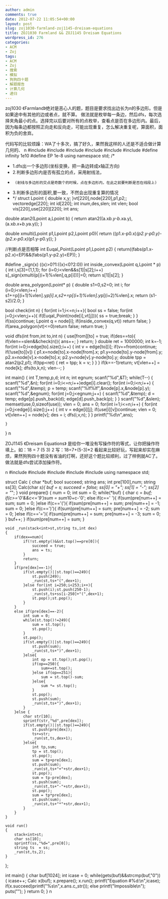 ```yaml
---
author: admin
comments: true
date: 2012-07-22 11:05:54+00:00
layout: post
slug: zoj1030-farmland-zoj1145-dreisam-equations
title: ZOJ1030 Farmland && ZOJ1145 Dreisam Equations
wordpress_id: 276
categories:
- ACM
- Zoj
tags:
- ACM
- Zoj
- 搜索
- 模拟
- 狗狗四十题
- 解题报告
- 计算几何
- 递归
---
```


zoj1030 《Farmland》绝对是恶心人的题，题目是要求找出边长为n的多边形。但是如果途中有其他的边或者点，就不算。
做法就是枚举每一条边，然后dfs，每次选择夹角最小的点。选择完以后要对所有的点枚举，查看点是否在多边形内。最后，因为每条边都按照正向走和反向走，可能出现重复，怎么解决重复呢，算面积，面积为负的舍弃。

代码写的比较烦躁：WA了十多次，搞了好久，果然我这样的人还是不适合做计算几何的、
n
#include<iostream>
#include<cstring>
#include<cstdio>
#include<vector>
#include<cmath>
#include<map>
#define infinity 1e10
#define EP 1e-8
using namespace std;
/*
 * 1.dfs出一个多边形(坐标变换，把一条边转成x轴正方向)
 * 2.判断多边形内是否有孤立的点，采用射线法，
 * 		(射线与多边形的交点是奇数个的时候，点在多边形内，在此之前要判断是否在线段上)
 * 3.判断多边形的面积,要一致，不然会出现重复算的情况
 * */
struct Lpoint
{
	double x,y;
}vt[220],node[220],p1,p2;;
vector<int>edge[220];
int id[220];
int inum,des,slen;
int vlen;
bool vis[220],use[220][220];
int ans;

double atan2(Lpoint a,Lpoint b)
{
	return atan2((a.x*b.y-b.x*a.y),(a.x*b.x+b.y*a.y));
}

double xmulti(Lpoint p1,Lpoint p2,Lpoint p0){
	return ((p1.x-p0.x)*(p2.y-p0.y)-(p2.x-p0.x)*(p1.y-p0.y));
}

//判断点是否相等
int Euqal_Point(Lpoint p1,Lpoint p2) {
	return((fabs(p1.x-p2.x)<EP)&&(fabs(p1.y-p2.y)<EP));
}

#define _sign(x) ((x)>0?1:((x)<0?2:0))
int inside_convex(Lpoint q,Lpoint * p)
{
	int i,s[3]={1,1,1};
	for (i=0;i<vlen&&s[1]|s[2];i++)
		s[_sign(xmulti(p[(i+1)%vlen],q,p[i]))]=0;
	return s[1]|s[2];
}

double area_polygon(Lpoint* p)
{
	double s1=0,s2=0;
	int i;
	for (i=0;i<vlen;i++)
		s1+=p[(i+1)%vlen].y*p[i].x,s2+=p[(i+1)%vlen].y*p[(i+2)%vlen].x;
	return (s1-s2)/2.0;
}

bool check(int n)
{
	for(int i=1;i<=n;i++){
		bool ss = false;
		for(int j=0;j<vlen;j++){
			if(Euqal_Point(node[i],vt[j])){
				ss = true;break;
			}
		}
		if(ss)continue;
		Lpoint q = node[i];
		if(inside_convex(q,vt))
			return false;
	}
	if(area_polygon(vt)<=0)return false;
	return true;
}

void dfs(int from,int to,int n)
{
	use[from][to] = true;
	if(des==to){
		if(vlen==slen&&check(n)){
			ans++;
		}
		return;
	}
	double ret = 1000000;
	int k=-1;
	for(int i=0;i<edge[to].size();i++)
	{
		int v = edge[to][i];
		if(v==from)continue;
		if(!use[to][v])
		{
			p1.x=node[to].x-node[from].x;
			p1.y=node[to].y-node[from].y;
			p2.x=node[v].x-node[to].x;
			p2.y=node[v].y-node[to].y;
			double tpp = atan2(p2,p1);
			if(tpp<ret)
			{
				ret = tpp;
				k = v;
			}
		}
	}
	if(k==-1)return;
	vt[vlen++] = node[k];
	dfs(to,k,n);
	vlen--;
}

int main()
{
	int T,temp,p,d;
	int n;
	int egnum;
	scanf("%d",&T);
	while(T--)
	{
		scanf("%d",&n);
		for(int i=0;i<=n;i++)edge[i].clear();
		for(int i=0;i<n;i++)
		{
			scanf("%d",&temp);
			p = temp;
			scanf("%lf%lf",&node[p].x,&node[p].y);
			scanf("%d",&egnum);
			for(int j=0;j<egnum;j++)
			{
				scanf("%d",&temp);
				d = temp;
				edge[p].push_back(d);
				edge[d].push_back(p);
			}
		}
		scanf("%d",&slen);
		memset(use,0,sizeof(use));
		vlen = 0;
		ans = 0;
		for(int i=1;i<=n;i++)
		{
			for(int j=0;j<edge[i].size();j++)
			{
				int v = edge[i][j];
				if(use[i][v])continue;
				vlen = 0;
				vt[vlen++] = node[v];
				des = i;
				dfs(i,v,n);
			}
		}
		printf("%d\n",ans);

	}
}
n

ZOJ1145 《Dreisam Equations》 是给你一堆没有写操作符的等式，让你把操作符填上。如：18 = 7 (5 3) 2 写：18=7+(5-3)*2
看起来比较好玩，写起来却实在麻烦，果然狗狗四十题没有省油的灯啊，还好这个题比较顺利，过了样例就AC了。
做法就是dfs尝试添加操作符。

n
#include<iostream>
#include<stack>
#include<string>
#include<cstring>
#include<cstdio>
using namespace std;

struct Calc
{
	char *buf;
	bool succeed;
	string ans;
	int pre[100],num;
	string ss[3];
	Calc(char *s){
		buf = s;
		succeed = false;
		ss[0] = "+";
		ss[1] = "-";
		ss[2] = "*";
	}
	void prepare()
	{
		num = 0;
		int sum = 0;
		while(*buf)
		{
			char c = *buf;
			if(c>='0'&&c<='9')sum = sum*10+c-'0';
			else if(c==' '){
				if(sum)pre[num++] = sum;
				sum = 0;
			}else if(c=='('){
				if(sum)pre[num++] = sum;
				pre[num++] = -1;
				sum = 0;
			}else if(c==')'){
				if(sum)pre[num++] = sum;
				pre[num++] = -2;
				sum = 0;
			}else if(c=='='){
				if(sum)pre[num++] = sum;
				pre[num++] = -3;
				sum = 0;
			}
			buf++;
		}
		if(sum)pre[num++] = sum;
	}

	void _run(stack<int>st,string ts,int dex)
	{
		if(dex==num){
			if(!st.empty()&&st.top()==pre[0]){
				succeed = true;
				ans = ts;
			}
			return;
		}
		if(pre[dex]==-1){
			if(st.empty()||st.top()==249){
				st.push(249);
				_run(st,ts+"(",dex+1);
			}else for(int i=250;i<253;i++){
				st.push(i);st.push(250-1);
				_run(st,ts+ss[i-250]+"(",dex+1);
				st.pop();st.pop();
			}
		}
		else if(pre[dex]==-2){
			int sum = 0;
			while(st.top()!=249){
				sum = st.top();
				st.pop();
			}
			st.pop();
			if(st.empty()||st.top()==249){
				st.push(sum);
				_run(st,ts+")",dex+1);
			}else{
				int op = st.top();st.pop();
				if(op==250){
					sum+=st.top();
				}else if(op==251){
					sum = st.top()-sum;
				}else{
					sum *= st.top();
				}
				st.pop();
				st.push(sum);
				_run(st,ts+")",dex+1);
			}
		}else {
			char str[10];
			sprintf(str,"%d",pre[dex]);
			if(st.empty()||st.top()==249){
				st.push(pre[dex]);
				ts+=str;
				_run(st,ts,dex+1);
			}else{
				int tp,sum;
				tp = st.top();
				st.pop();
				sum = tp+pre[dex];
				st.push(sum);
				_run(st,ts+"+"+str,dex+1);
				st.pop();
				sum = tp-pre[dex];
				st.push(sum);
				_run(st,ts+"-"+str,dex+1);
				st.pop();
				sum = tp*pre[dex];
				st.push(sum);
				_run(st,ts+"*"+str,dex+1);
			}
		}
	}

	void run()
	{
		stack<int>st;
		char ss[10];
		sprintf(ss,"%d=",pre[0]);
		string ts  = ss;
		_run(st,ts,2);
	}
};

int main()
{
	char buf[1024];
	int icase = 0;
	while(gets(buf)&&strcmp(buf,"0"))
	{
		icase++;
		Calc x(buf);
		x.prepare();
		x.run();
		printf("Equation #%d:\n",icase);
		if(x.succeed)printf("%s\n",x.ans.c_str());
		else printf("Impossible\n");
		puts("");
	}
	return 0;
}
n
